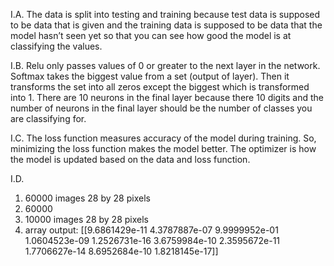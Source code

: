 I.A. The data is split into testing and training because test data is supposed to be data that is given and the training data is supposed to be data that the model hasn’t seen yet so that you can see how good the model is at classifying the values. 

I.B. Relu only passes values of 0 or greater to the next layer in the network. Softmax takes the biggest value from a set (output of layer). Then it transforms the set into all zeros except the biggest which is transformed into 1. There are 10 neurons in the final layer because there 10 digits and the number of neurons in the final layer should be the number of classes you are classifying for. 

I.C. The loss function measures accuracy of the model during training. So, minimizing the loss function makes the model better. The optimizer is how the model is updated based on the data and loss function.

I.D. 
1) 60000 images 28 by 28 pixels
2) 60000
3) 10000 images 28 by 28 pixels
4) array output:  [[9.6861429e-11 4.3787887e-07 9.9999952e-01 1.0604523e-09 1.2526731e-16
  3.6759984e-10 2.3595672e-11 1.7706627e-14 8.6952684e-10 1.8218145e-17]]

